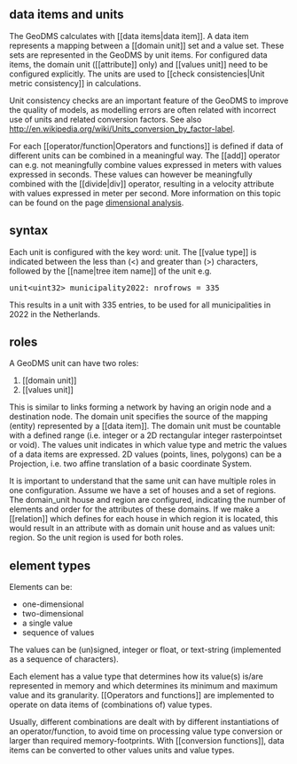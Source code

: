 ## data items and units

The GeoDMS calculates with [[data items|data item]]. A data item represents a mapping between a [[domain unit]] set and a value set. These sets are represented in the GeoDMS by unit items. For configured data items, the domain unit ([[attribute]] only) and [[values unit]] need to be configured
explicitly. The units are used to [[check consistencies|Unit metric consistency]] in calculations.

Unit consistency checks are an important feature of the GeoDMS to improve the quality of models, as modelling errors are often related with incorrect use of units and related conversion factors. See also <http://en.wikipedia.org/wiki/Units_conversion_by_factor-label>.

For each [[operator/function|Operators and functions]] is defined if data of different units can be combined in a meaningful way.
The [[add]] operator can e.g. not meaningfully combine values expressed in meters with values expressed in seconds. These values can however be meaningfully combined with the [[divide|div]] operator, resulting in a velocity attribute with values expressed in meter per second. More information on this topic can be found on the page [dimensional analysis](wikipedia:Dimensional_analysis "wikilink").

## syntax

Each unit is configured with the key word: unit. The [[value type]] is indicated between the less than (\<) and greater than (>) characters, followed by the [[name|tree item name]] of the unit e.g.

<pre>
unit&lt;uint32&gt; municipality2022: nrofrows = 335
</pre>

This results in a unit with 335 entries, to be used for all municipalities in 2022 in the Netherlands. 

## roles

A GeoDMS unit can have two roles:

1.  [[domain unit]]
2.  [[values unit]]

This is similar to links forming a network by having an origin node and a destination node. The domain unit specifies the source of the mapping (entity) represented by a [[data item]]. The domain unit must be countable with a defined range (i.e. integer or a 2D rectangular integer rasterpointset or void). The values unit indicates in which value type and metric the values of a data items are expressed. 2D values (points, lines, polygons) can be a Projection, i.e. two affine translation of a basic coordinate System.

It is important to understand that the same unit can have multiple roles in one configuration. Assume we have a set of houses and a set of regions. The domain_unit house and region are configured, indicating the number of elements and order for the attributes of these domains. If we make a [[relation]] which defines for each house in which region it is located, this would result in an attribute with as domain unit house and as values unit: region. So the unit region is used for both roles.

## element types

Elements can be:
-   one-dimensional
-   two-dimensional
-   a single value
-   sequence of values

The values can be (un)signed, integer or float, or text-string (implemented as a sequence of characters).

Each element has a value type that determines how its value(s) is/are represented in memory and which determines its minimum and maximum value and its granularity. [[Operators and functions]] are implemented to operate on data items of (combinations of) value types.

Usually, different combinations are dealt with by different instantiations of an operator/function, to avoid time on processing value type conversion or larger than required memory-footprints. With [[conversion functions]], data items can be converted to other values units and value types.